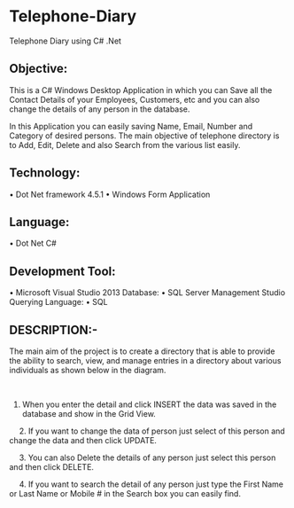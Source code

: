 # Telephone-Diary
Telephone Diary using C# .Net


## Objective:

This is a C# Windows Desktop Application in which you can Save all the Contact Details of your Employees, Customers, etc and you can also change the details of any person in the database.

In this Application you can easily saving Name, Email, Number and Category of desired persons. The main objective of telephone directory is to Add, Edit, Delete and also Search from the various list easily.

## Technology: 

•	Dot Net framework 4.5.1
•	Windows Form Application 


## Language: 

•	Dot Net C# 


## Development Tool: 
•	Microsoft Visual Studio 2013
Database:
•	SQL Server Management Studio
Querying Language:
•	SQL
 
## DESCRIPTION:-
The main aim of the project is to create a directory that is able to provide the ability to search, view, and manage entries in a directory about various individuals as shown below in the diagram.

 

 
1.	When you enter the detail and click INSERT the data was saved in the database and show in the Grid View.

 

 
2. If you want to change the data of person just select of this person and change the data and then click UPDATE.

 
 
3. You can also Delete the details of any person just select this person and then click DELETE.

 
 
4. If you want to search the detail of any person just type the First Name or Last Name or Mobile # in the Search box you can easily find.

